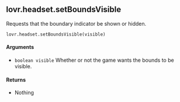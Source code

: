 lovr.headset.setBoundsVisible
---

Requests that the boundary indicator be shown or hidden.

    lovr.headset.setBoundsVisible(visible)

#### Arguments

- `boolean visible` Whether or not the game wants the bounds to be visible.

#### Returns

- Nothing

